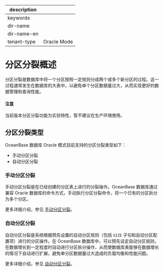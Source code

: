 |description||
|---|---|
|keywords||
|dir-name||
|dir-name-en||
|tenant-type|Oracle Mode|

# 分区分裂概述

分区分裂是数据库中将一个分区按照一定规则分成两个或多个新分区的过程。这一过程通常发生在数据库的大表中，以避免单个分区数据量过大，从而实现更好的数据管理和查询性能。

<main id="notice" type='notice'>
  <h4>注意</h4>
  <p>当前版本分区分裂功能为实验特性，暂不建议在生产环境使用。</p>
</main>

## 分区分裂类型

OceanBase 数据库 Oracle 模式目前支持的分区分裂类型如下：

* 手动分区分裂
* 自动分区分裂

### 手动分区分裂

手动分区分裂是在已经创建的分区表上进行的分裂操作。OceanBase 数据库通过兼容 Oracle 数据库的命令方式，手动执行分区分裂命令，将一个已有的分区拆分为多个分区。

更多详细介绍，参见 [手动分区分裂](200.manual-partition-splitting-of-oracle-mode.md)。

### 自动分区分裂

自动分区分裂是系统根据预先设置的自动分区规则（包括 `SIZE` 子句和自动分区配置项）进行的分区操作。在 OceanBase 数据库中，可以预先设定自动分区规则，在数据增长到一定程度时自动进行分区拆分操作，从而使数据库表能够在数据增长的情况下自动进行扩展，避免单分区数据量过大造成的负载均衡和性能问题。

更多详细介绍，参见 [自动分区分裂](300.automatic-partition-splitting-of-oracle-mode.md)。
